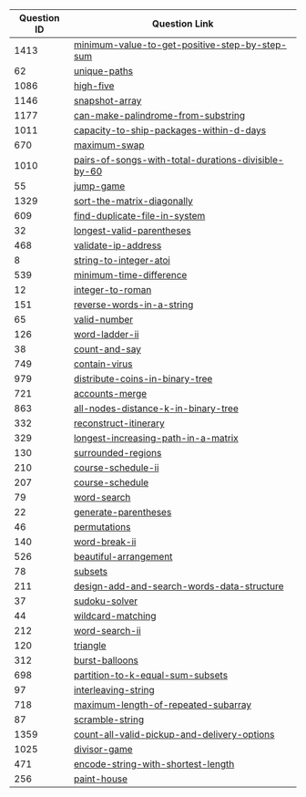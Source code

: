 |Question ID|Question Link|
|-|-|
|1413|[minimum-value-to-get-positive-step-by-step-sum](https://leetcode.com/problems/minimum-value-to-get-positive-step-by-step-sum)|
|62|[unique-paths](https://leetcode.com/problems/unique-paths)|
|1086|[high-five](https://leetcode.com/problems/high-five)|
|1146|[snapshot-array](https://leetcode.com/problems/snapshot-array)|
|1177|[can-make-palindrome-from-substring](https://leetcode.com/problems/can-make-palindrome-from-substring)|
|1011|[capacity-to-ship-packages-within-d-days](https://leetcode.com/problems/capacity-to-ship-packages-within-d-days)|
|670|[maximum-swap](https://leetcode.com/problems/maximum-swap)|
|1010|[pairs-of-songs-with-total-durations-divisible-by-60](https://leetcode.com/problems/pairs-of-songs-with-total-durations-divisible-by-60)|
|55|[jump-game](https://leetcode.com/problems/jump-game)|
|1329|[sort-the-matrix-diagonally](https://leetcode.com/problems/sort-the-matrix-diagonally)|
|609|[find-duplicate-file-in-system](https://leetcode.com/problems/find-duplicate-file-in-system)|
|32|[longest-valid-parentheses](https://leetcode.com/problems/longest-valid-parentheses)|
|468|[validate-ip-address](https://leetcode.com/problems/validate-ip-address)|
|8|[string-to-integer-atoi](https://leetcode.com/problems/string-to-integer-atoi)|
|539|[minimum-time-difference](https://leetcode.com/problems/minimum-time-difference)|
|12|[integer-to-roman](https://leetcode.com/problems/integer-to-roman)|
|151|[reverse-words-in-a-string](https://leetcode.com/problems/reverse-words-in-a-string)|
|65|[valid-number](https://leetcode.com/problems/valid-number)|
|126|[word-ladder-ii](https://leetcode.com/problems/word-ladder-ii)|
|38|[count-and-say](https://leetcode.com/problems/count-and-say)|
|749|[contain-virus](https://leetcode.com/problems/contain-virus)|
|979|[distribute-coins-in-binary-tree](https://leetcode.com/problems/distribute-coins-in-binary-tree)|
|721|[accounts-merge](https://leetcode.com/problems/accounts-merge)|
|863|[all-nodes-distance-k-in-binary-tree](https://leetcode.com/problems/all-nodes-distance-k-in-binary-tree)|
|332|[reconstruct-itinerary](https://leetcode.com/problems/reconstruct-itinerary)|
|329|[longest-increasing-path-in-a-matrix](https://leetcode.com/problems/longest-increasing-path-in-a-matrix)|
|130|[surrounded-regions](https://leetcode.com/problems/surrounded-regions)|
|210|[course-schedule-ii](https://leetcode.com/problems/course-schedule-ii)|
|207|[course-schedule](https://leetcode.com/problems/course-schedule)|
|79|[word-search](https://leetcode.com/problems/word-search)|
|22|[generate-parentheses](https://leetcode.com/problems/generate-parentheses)|
|46|[permutations](https://leetcode.com/problems/permutations)|
|140|[word-break-ii](https://leetcode.com/problems/word-break-ii)|
|526|[beautiful-arrangement](https://leetcode.com/problems/beautiful-arrangement)|
|78|[subsets](https://leetcode.com/problems/subsets)|
|211|[design-add-and-search-words-data-structure](https://leetcode.com/problems/design-add-and-search-words-data-structure)|
|37|[sudoku-solver](https://leetcode.com/problems/sudoku-solver)|
|44|[wildcard-matching](https://leetcode.com/problems/wildcard-matching)|
|212|[word-search-ii](https://leetcode.com/problems/word-search-ii)|
|120|[triangle](https://leetcode.com/problems/triangle)|
|312|[burst-balloons](https://leetcode.com/problems/burst-balloons)|
|698|[partition-to-k-equal-sum-subsets](https://leetcode.com/problems/partition-to-k-equal-sum-subsets)|
|97|[interleaving-string](https://leetcode.com/problems/interleaving-string)|
|718|[maximum-length-of-repeated-subarray](https://leetcode.com/problems/maximum-length-of-repeated-subarray)|
|87|[scramble-string](https://leetcode.com/problems/scramble-string)|
|1359|[count-all-valid-pickup-and-delivery-options](https://leetcode.com/problems/count-all-valid-pickup-and-delivery-options)|
|1025|[divisor-game](https://leetcode.com/problems/divisor-game)|
|471|[encode-string-with-shortest-length](https://leetcode.com/problems/encode-string-with-shortest-length)|
|256|[paint-house](https://leetcode.com/problems/paint-house)|

